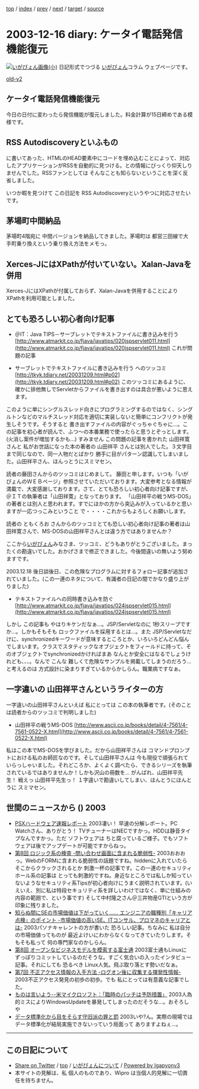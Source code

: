 [top](../index.html) 
 / [index](index.html) 
 / [prev](ig031211.html) 
 / [next](ig031217.html) 
 / [target](http://www.igapyon.jp/igapyon/diary/2003/ig031216.html) 
 / [source](https://github.com/igapyon/diary/blob/master/2003/ig031216.src.md) 

2003-12-16 diary: ケータイ電話発信機能復元
=====================================================================================================
[![いがぴょん画像(小)](http://www.igapyon.jp/igapyon/diary/images/iga200306s.jpg "いがぴょん")](http://www.igapyon.jp/igapyon/diary/memo/memoigapyon.html) 日記形式でつづる [いがぴょん](http://www.igapyon.jp/igapyon/diary/memo/memoigapyon.html)コラム ウェブページです。

[old-v2](ig031216-orig.html)

## ケータイ電話発信機能復元

今日の日付に変わったら発信機能が復元しました。料金計算が15日締めである模様です。


## RSS Autodiscoveryといふもの

に書いてあった、HTMLのHEAD要素中にコードを埋め込むことによって、対応したアプリケーションがRSSを自動的に見つける。との情報にびっくり仰天しりませんでした。RSSファンとしては そんなことも知らないということを深く反省しました。
<link rel="alternate" type="application/rss+xml" title="RSS" href="url/to/rss/file">

いつか暇を見つけて この日記を RSS Autodiscoveryというやつに対応させたいです。

## 茅場町中間納品

茅場町4階宛に 中間バージョンを納品してきました。茅場町は 都営三田線で大手町乗り換えという乗り換え方法をメモっ。

## Xerces-JにはXPathが付いていない。Xalan-Javaを併用

Xerces-JにはXPathが付属しておらず、Xalan-Javaを併用することにより XPathを利用可能としました。

## とても恐ろしい初心者向け記事

* ＠IT：Java TIPS－サーブレットでテキストファイルに書き込みを行う
  [http://www.atmarkit.co.jp/fjava/javatips/020jspservlet011.html](http://www.atmarkit.co.jp/fjava/javatips/020jspservlet011.html)
  これが問題の記事
  
* サーブレットでテキストファイルに書き込みを行う へのツッコミ
  [http://tkyk.tdiary.net/20031209.html#p02](http://tkyk.tdiary.net/20031209.html#p02)
  このツッコミにあるように、確かに排他無しでServletからファイルを書き出すのは具合が悪いように思えます。

このように単にシングルスレッド向きにプログラミングするのではなく、シングルトンなどのマルチスレッド対応を適切に実装しないと簡単にコンフリクトが発生しそうです。そうすると 書き出すファイルの内容がぐっちゃぐちゃに…。この記事を初心者が読んで、ふつ～の本番業務で使ったらと思うとぞっとします。(火消し案件が増加するかも…)
すみません
      この問題の記事を書かれた 山田祥寛 さんと 私がお世話になった本の著者の 山田祥平
      さんとは別人でした。３文字目まで同じなので、同一人物だとばかり 勝手に目がパターン認識してしまいました。山田祥平さん、ほんっとうにスミマセン。

読者の藤田さんからのツッコミはじめまして。 藤田と申します。いつも「いがぴょんのＷＥＢページ」参照させていただいております。大変参考となる情報が満載で、大変感謝しております。さて、とても恐ろしい初心者向け記事ですが、 ＠ＩＴの執筆者は「山田祥寛」となっております。 「山田祥平の戦うMS-DOS」の著者とは別人と思われます。すでにほかの方から突込みが入っているかと思いますが一応つっこみということ で・・・・これからもよろしくお願いします。

読者の ともくろお さんからのツッコミとても恐しい初心者向け記事の著者は山田祥寛さんで、MS-DOSの山田祥平さんとは違う方ではありませんか？ 

ここから[いがぴょん](http://www.igapyon.jp/igapyon/diary/memo/memoigapyon.html)みなさま、ツッコミ、どうもありがとうございました。まったくの勘違いでした。おかげさまで修正できました。今後間違いの無いよう努めますです。

2003.12.18 後日談後日、この危険なプログラムに対するフォロー記事が追加されていました。(この一連のネタについて、有識者の日記の間でかなり盛り上がりました)

* テキストファイルへの同時書き込みを防ぐ
  [http://www.atmarkit.co.jp/fjava/javatips/024jspservlet015.html](http://www.atmarkit.co.jp/fjava/javatips/024jspservlet015.html)

しかし この記事も やはりキケンだなぁ…。JSP/Servletなのに 1秒スリープですか…。しかもそもそも ロックファイルを採用するとは…。また JSP/Servletなだけに、synchronizedキーワードが意味するところとか、いろいろどんどん悩んでしまいます。クラスでスタティックなオブジェクトをフィールドに持って、そのオブジェクトでsynchronizedかければまあ なんとか安全にはなるでしょうけれども、、、。なんで こんな 難しくて危険なサンプルを掲載してしまうのだろう…と考えるのは 方式設計に染まりすぎているからかしらん。職業病ですなぁ。

## 一字違いの 山田祥平さんというライターの方

一字違いの山田祥平さんといえば 私にとっては この本の執筆者です。(そのことは読者からのツッコミで判明しました)

* 山田祥平の戦うMS-DOS
  [http://www.ascii.co.jp/books/detail/4-7561/4-7561-0522-X.html](http://www.ascii.co.jp/books/detail/4-7561/4-7561-0522-X.html)
  

私はこの本でMS-DOSを学びました。だから山田祥平さんは コマンドプロンプトにおける私のお師匠なのです。そして山田祥平さんは 今も現役で頑張られていらっしゃいました。それどころか、よくよく調べたら、できるシリーズを執筆されているではありませんか！しかも沢山の冊数を… がんばれ、山田祥平先生！ 戦えっ 山田祥平先生っ！ １字違いで勘違いしてしまい、ほんとうにほんとうに スミマセン。

## 世間のニュースから () 2003

* [PSXハードウェア速報レポート](http://pc.watch.impress.co.jp/docs/2003/1213/psx3.htm)  2003凄い！ 早速の分解レポート。PC Watchさん、ありがとう！ TVチューナーはNECですかっ。HDDは静音タイプなんですかっ。ただ ソフトウェアは ちと腐っているご様子。でもソフトウェアは後でアップデートが可能ですからねっ。
* [第8回 ロジック系の検査 -問い合わせ画面に含まれる脆弱性-](http://www.atmarkit.co.jp/fsecurity/rensai/webhole08/webhole01.html)  2003おおおっ。WebのFORMに含まれる脆弱性の話題ですね。hiddenに入れていたら そこからクラックされるとか 刺激一杯の記事です。この一連のセキュリティホール系の記事は とっても刺激的ですね。身近なところでは私しか知っていないようなセキュリティ系Tipsが初心者向けにうまく説明されています。(いえいえ、別に私は特段セキュリティ系を詳しいわけではなく、単に仕組みの内容の範囲で、という事です) そして中村隆之さん＠三井物産GTIという方が印象に残りました。
* [知らぬ間にSEの市場価値は下がっていく…… エンジニアの職種別「キャリア点検」のポイント -市場価値の高いSE、ITコンサル、プロマネのキャリアとは-](http://jibun.atmarkit.co.jp/lcareer01/special/career-ten/tenken.html)  2003パソナキャレントの方が書いた 恐ろしい記事。ちなみに 私は自分の市場価値ってものが 最近よけいにわからなくなってきていたりします。そもそも私って 何の専門家なのかしらん。
* [第8回 オープンなビジネスモデルを模索する富士通](http://japan.cnet.com/column/suematsu/story/0,2000048844,20062652,00.htm)  2003富士通もLinuxに ずっぽりコミットしているのだそうな。すごく気合いの入ったインタビュー記事。それにしても 恐るべき Linux人気。飛ぶ取り落とす勢いだなぁ。
* [第7回 不正アクセス情報の入手方法 -ログオン後に収集する揮発性情報-](http://www.atmarkit.co.jp/fsecurity/rensai/rootkit07/rootkit01.html)  2003不正アクセス発見の初歩の初歩。でも 私にとっては有意義な記事でした。
* [ものは言いよう--米マイクロソフト：「臨時のパッチは予防措置」](http://japan.cnet.com/news/ent/story/0,2000047623,20062745,00.htm)  2003人為的ミスによりWindowsUpdateを暴発してしまったのだそうな…。おそろしや
* [データ標準化から目をそらす守旧派の罪と罰](http://www.atmarkit.co.jp/fxml/tanpatsu/32proposal/02.html)  2003いや?ん。実際の現場では データ標準化が結局実施できないっていう局面って ありますよねぇ…。


----------------------------------------------------------------------------------------------------

## この日記について

* [Share on Twitter](https://twitter.com/intent/tweet?hashtags=igapyon%2Cdiary%2C%E3%81%84%E3%81%8C%E3%81%B4%E3%82%87%E3%82%93&text=%E3%82%B1%E3%83%BC%E3%82%BF%E3%82%A4%E9%9B%BB%E8%A9%B1%E7%99%BA%E4%BF%A1%E6%A9%9F%E8%83%BD%E5%BE%A9%E5%85%83&url=http%3A%2F%2Fwww.igapyon.jp%2Figapyon%2Fdiary%2F2003%2Fig031216.html) / [top](../index.html) / [いがぴょんについて](http://www.igapyon.jp/igapyon/diary/memo/memoigapyon.html) / [Powered by Igapyonv3](https://github.com/igapyon/igapyonv3)
* 本サイトの見解は、私 個人のものであり、Wipro は当個人的見解に一切責任を持ちません。 
